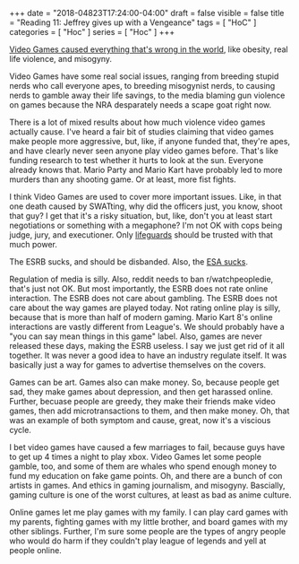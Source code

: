 +++
date = "2018-04823T17:24:00-04:00"
draft = false
visible = false
title = "Reading 11: Jeffrey gives up with a Vengeance"
tags = [ "HoC" ]
categories = [ "Hoc" ]
series = [ "Hoc" ]
+++

[Video Games caused everything that's wrong in the world](https://youtu.be/_T25UWrjXZA?t=14m34s), like obesity,
real life violence, and misogyny.

Video Games have some real social issues, ranging from breeding stupid nerds who call everyone apes, to
breeding misogynist nerds, to causing nerds to gamble away their life savings, to the media blaming gun violence
on games because the NRA desparately needs a scape goat right now.

There is a lot of mixed results about how much violence video games actually cause. I've heard a fair
bit of studies claiming that video games make people more aggressive, but, like, if anyone funded that, they're
apes, and have clearly never seen anyone play video games before. That's like funding research to test whether
it hurts to look at the sun. Everyone already knows that. Mario Party and Mario Kart have probably led to more
murders than any shooting game. Or at least, more fist fights.

I think Video Games are used to cover more important issues. Like, in that one death caused by SWATting, why
did the officers just, you know, shoot that guy? I get that it's a risky situation, but, like, don't you at least
start negotiations or something with a megaphone? I'm not OK with cops being judge, jury, and executioner.
Only [lifeguards](https://i.redd.it/npyanopw521z.jpg) should be trusted with that much power.

The ESRB sucks, and should be disbanded. Also, the [ESA sucks](https://www.youtube.com/watch?v=M-gN-pvdaaU).

Regulation of media is silly. Also, reddit needs to ban r/watchpeopledie, that's just not OK. But most importantly,
the ESRB does not rate online interaction. The ESRB does not care about gambling. The ESRB does not care about
the way games are played today. Not rating online play is silly, because that is more than half of modern gaming.
Mario Kart 8's online interactions are vastly different from League's. We should probably have a "you can say
mean things in this game" label. Also, games are never released these days, making the ESRB useless. I say
we just get rid of it all together. It was never a good idea to have an industry regulate itself. It was basically
just a way for games to advertise themselves on the covers. 

Games can be art. Games also can make money. So, because people get sad, they make games about depression,
and then get harassed online. Further, becuase people are greedy, they make their friends make video games,
then add microtransactions to them, and then make money. Oh, that was an example of both symptom
and cause, great, now it's a viscious cycle.

I bet video games have caused a few marriages to fail, because guys have to get up 4 times a night to play xbox.
Video Games let some people gamble, too, and some of them are whales who spend enough money to fund my education
on fake game points. Oh, and there are a bunch of con artists in games. And ethics in gaming journalism, and
misogyny. Bascially, gaming culture is one of the worst cultures, at least as bad as anime culture.

Online games let me play games with my family. I can play card games with my parents, fighting games with my
little brother, and board games with my other siblings. Further, I'm sure some people are the types of angry people who would do harm if they couldn't play league of legends and yell at people online.
